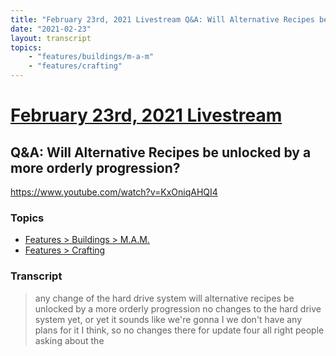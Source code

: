 ```yaml
---
title: "February 23rd, 2021 Livestream Q&A: Will Alternative Recipes be unlocked by a more orderly progression?"
date: "2021-02-23"
layout: transcript
topics:
    - "features/buildings/m-a-m"
    - "features/crafting"
---
```

# [February 23rd, 2021 Livestream](../2021-02-23.md)
## Q&A: Will Alternative Recipes be unlocked by a more orderly progression?
https://www.youtube.com/watch?v=KxOniqAHQI4

### Topics
* [Features > Buildings > M.A.M.](../topics/features/buildings/m-a-m.md)
* [Features > Crafting](../topics/features/crafting.md)

### Transcript

> any change of the hard drive system will alternative recipes be unlocked by a more orderly progression no changes to the hard drive system yet, or yet it sounds like we're gonna I we don't have any plans for it I think, so no changes there for update four all right people asking about the
